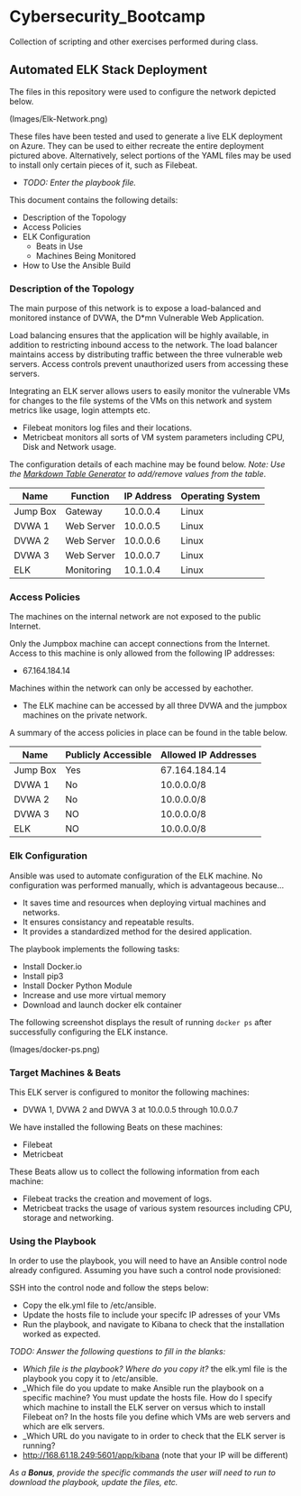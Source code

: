 # Cybersecurity_Bootcamp
Collection of scripting and other exercises performed during class.
## Automated ELK Stack Deployment

The files in this repository were used to configure the network depicted below.

(Images/Elk-Network.png)

These files have been tested and used to generate a live ELK deployment on Azure. They can be used to either recreate the entire deployment pictured above. Alternatively, select portions of the YAML files may be used to install only certain pieces of it, such as Filebeat.

  - _TODO: Enter the playbook file._

This document contains the following details:
- Description of the Topology
- Access Policies
- ELK Configuration
  - Beats in Use
  - Machines Being Monitored
- How to Use the Ansible Build


### Description of the Topology

The main purpose of this network is to expose a load-balanced and monitored instance of DVWA, the D*mn Vulnerable Web Application.

Load balancing ensures that the application will be highly available, in addition to restricting inbound access to the network.  The load balancer maintains access by distributing traffic between the three vulnerable web servers.  Access controls prevent unauthorized users from accessing these servers.

Integrating an ELK server allows users to easily monitor the vulnerable VMs for changes to the file systems of the VMs on this network and system metrics like usage, login attempts etc.
- Filebeat monitors log files and their locations.
- Metricbeat monitors all sorts of VM system parameters including CPU, Disk and Network usage.

The configuration details of each machine may be found below.
_Note: Use the [Markdown Table Generator](http://www.tablesgenerator.com/markdown_tables) to add/remove values from the table_.

| Name     | Function | IP Address | Operating System |
|----------|----------|------------|------------------|
| Jump Box | Gateway  | 10.0.0.4   | Linux            |
| DVWA 1   |Web Server| 10.0.0.5   | Linux            |
| DVWA 2   |Web Server| 10.0.0.6   | Linux            |
| DVWA 3   |Web Server| 10.0.0.7   | Linux            |
| ELK      |Monitoring| 10.1.0.4   | Linux            |
### Access Policies

The machines on the internal network are not exposed to the public Internet. 

Only the Jumpbox machine can accept connections from the Internet. Access to this machine is only allowed from the following IP addresses:
- 67.164.184.14

Machines within the network can only be accessed by eachother.
- The ELK machine can be accessed by all three DVWA and the jumpbox machines on the private network.

A summary of the access policies in place can be found in the table below.

| Name     | Publicly Accessible | Allowed IP Addresses |
|----------|---------------------|----------------------|
| Jump Box | Yes                 | 67.164.184.14        |
| DVWA 1   | No                  | 10.0.0.0/8           |
| DVWA 2   | No                  | 10.0.0.0/8           |
| DVWA 3   | NO                  | 10.0.0.0/8           |
| ELK      | NO                  | 10.0.0.0/8
### Elk Configuration

Ansible was used to automate configuration of the ELK machine. No configuration was performed manually, which is advantageous because...
- It saves time and resources when deploying virtual machines and networks.
- It ensures consistancy and repeatable results.
- It provides a standardized method for the desired application.

The playbook implements the following tasks:
- Install Docker.io
- Install pip3
- Install Docker Python Module
- Increase and use more virtual memory
- Download and launch docker elk container

The following screenshot displays the result of running `docker ps` after successfully configuring the ELK instance.

(Images/docker-ps.png)

### Target Machines & Beats
This ELK server is configured to monitor the following machines:
- DVWA 1, DVWA 2 and DWVA 3 at 10.0.0.5 through 10.0.0.7

We have installed the following Beats on these machines:
- Filebeat
- Metricbeat

These Beats allow us to collect the following information from each machine:
- Filebeat tracks the creation and movement of logs.
- Metricbeat tracks the usage of various system resources including CPU, storage and networking.

### Using the Playbook
In order to use the playbook, you will need to have an Ansible control node already configured. Assuming you have such a control node provisioned: 

SSH into the control node and follow the steps below:
- Copy the elk.yml file to /etc/ansible.
- Update the hosts file to include your specifc IP adresses of your VMs
- Run the playbook, and navigate to  Kibana to check that the installation worked as expected.

_TODO: Answer the following questions to fill in the blanks:_
- _Which file is the playbook? Where do you copy it?_ the elk.yml file is the playbook you copy it to /etc/ansible.
- _Which file do you update to make Ansible run the playbook on a specific machine? You must update the hosts file. How do I specify which machine to install the ELK server on versus which to install Filebeat on? In the hosts file you define which VMs are web servers and which are elk servers.
- _Which URL do you navigate to in order to check that the ELK server is running?
- http://168.61.18.249:5601/app/kibana (note that your IP will be different)

_As a **Bonus**, provide the specific commands the user will need to run to download the playbook, update the files, etc._
